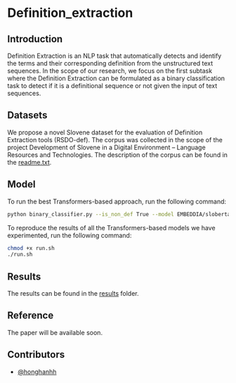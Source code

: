 # Definition_extraction

## Introduction

Definition Extraction is an NLP task that automatically detects and identify the terms and their corresponding definition from the unstructured text sequences. In the scope of our research, we focus on the first subtask where the Definition Extraction can be formulated as a binary classification task to detect if it is a definitional sequence or not given the input of text sequences.

## Datasets

We propose a novel Slovene dataset for the evaluation of Definition Extraction tools (RSDO-def). The corpus was collected in the scope of the project Development of Slovene in a Digital Environment – Language Resources and Technologies. The description of the corpus can be found in the [readme.txt](./datasets/readme.txt).

## Model

To run the best Transformers-based approach, run the following command:

```bash
python binary_classifier.py --is_non_def True --model EMBEDDIA/sloberta --output_dir ./model/SloBERTa_Y_N --model_dir ./model/SloBERTa_Y_N_model --result_dir SloBERTa_Y_N_output.pkl

```

To reproduce the results of all the Transformers-based models we have experimented, run the following command:

```bash
chmod +x run.sh
./run.sh
```

## Results

The results can be found in the [results](./results) folder.

## Reference

The paper will be available soon.

## Contributors

- [@honghanhh](https://github.com/honghanhh)
